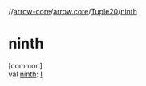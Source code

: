 //[arrow-core](../../../index.md)/[arrow.core](../index.md)/[Tuple20](index.md)/[ninth](ninth.md)

# ninth

[common]\
val [ninth](ninth.md): [I](index.md)
